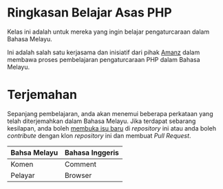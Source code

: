 # Ringkasan Belajar Asas PHP

Kelas ini adalah untuk mereka yang ingin belajar pengaturcaraan dalam Bahasa Melayu. 

Ini adalah salah satu kerjasama dan inisiatif dari pihak [Amanz](https://amanz.my) dalam membawa proses pembelajaran pengaturcaraan PHP dalam Bahasa Melayu.

# Terjemahan

Sepanjang pembelajaran, anda akan menemui beberapa perkataan yang telah diterjemahkan dalam Bahasa Melayu. Jika terdapat sebarang kesilapan, anda boleh [membuka isu baru](https://github.com/nasrulhazim/belajar-asas-php/issues) di *repository* ini atau anda boleh *contribute* dengan klon *repository* ini dan membuat *Pull Request*. 

| Bahsa Melayu | Bahasa Inggeris |
|--------------|-----------------|
| Komen | Comment |
| Pelayar | Browser |